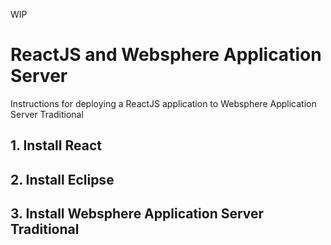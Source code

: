 WIP
# ReactJS and Websphere Application Server
Instructions for deploying a ReactJS application to Websphere Application Server Traditional

## 1. Install React

## 2. Install Eclipse

## 3. Install Websphere Application Server Traditional 
